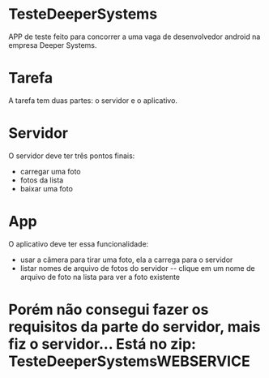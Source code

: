 # TesteDeeperSystems

APP de teste feito para concorrer a uma vaga de desenvolvedor android na empresa Deeper Systems. 

# Tarefa
A tarefa tem duas partes: o servidor e o aplicativo.

# Servidor
O servidor deve ter três pontos finais:

- carregar uma foto
- fotos da lista
- baixar uma foto

# App
O aplicativo deve ter essa funcionalidade:

- usar a câmera para tirar uma foto, ela a carrega para o servidor
- listar nomes de arquivo de fotos do servidor
-- clique em um nome de arquivo de foto na lista para ver a foto existente


# Porém não consegui fazer os requisitos da parte do servidor, mais fiz o servidor... Está no zip: TesteDeeperSystemsWEBSERVICE
